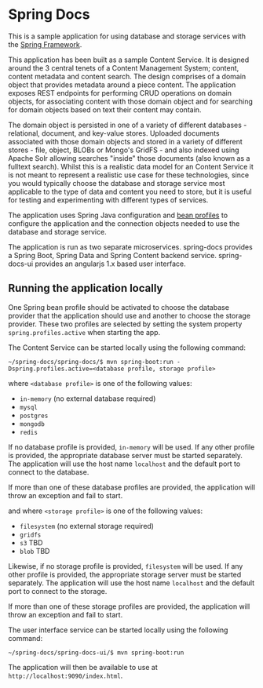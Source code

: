 Spring Docs
===========

This is a sample application for using database and storage services with the [Spring Framework](http://spring.io).

This application has been built as a sample Content Service.  It is designed around the 3 central tenets of a Content Management System; content, content metadata and content search.  The design comprises of a domain object that provides metadata around a piece content.  The application exposes REST endpoints for performing CRUD operations on domain objects, for associating content with those domain object and for searching for domain objects based on text their content may contain.    

The domain object is persisted in one of a variety of different databases - relational, document, and key-value stores.  Uploaded documents associated with those domain objects and stored in a variety of different stores - file, object, BLOBs or Mongo's GridFS - and also indexed using Apache Solr allowing searches "inside" those documents (also known as a fulltext search).  Whilst this is a realistic data model for an Content Service it is not meant to represent a realistic use case for these technologies, since you would typically choose the database and storage service most applicable to the type of data and content you need to store, but it is useful for testing and experimenting with different types of services. 

The application uses Spring Java configuration and [bean profiles](https://spring.io/blog/2011/02/14/spring-3-1-m1-introducing-profile/) to configure the application and the connection objects needed to use the database and storage service.

The application is run as two separate microservices.  spring-docs provides a Spring Boot, Spring Data and Spring Content backend service.  spring-docs-ui provides an angularjs 1.x based user interface. 

## Running the application locally

One Spring bean profile should be activated to choose the database provider that the application should use and another to choose the storage provider. These two profiles are selected by setting the system property `spring.profiles.active` when starting the app.

The Content Service can be started locally using the following command:

~~~
~/spring-docs/spring-docs/$ mvn spring-boot:run -Dspring.profiles.active=<database profile, storage profile>
~~~

where `<database profile>` is one of the following values:

* `in-memory` (no external database required)
* `mysql`
* `postgres`
* `mongodb`
* `redis`

If no database profile is provided, `in-memory` will be used. If any other profile is provided, the appropriate database server
must be started separately. The application will use the host name `localhost` and the default port to connect to the database.

If more than one of these database profiles are provided, the application will throw an exception and fail to start.

and where `<storage profile>` is one of the following values:

* `filesystem` (no external storage required)
* `gridfs`
* `s3`			TBD
* `blob`		TBD

Likewise, if no storage profile is provided, `filesystem` will be used. If any other profile is provided, the appropriate storage server
must be started separately. The application will use the host name `localhost` and the default port to connect to the storage.

If more than one of these storage profiles are provided, the application will throw an exception and fail to start.

The user interface service can be started locally using the following command:

~~~
~/spring-docs/spring-docs-ui/$ mvn spring-boot:run 
~~~

The application will then be available to use at `http://localhost:9090/index.html`.
